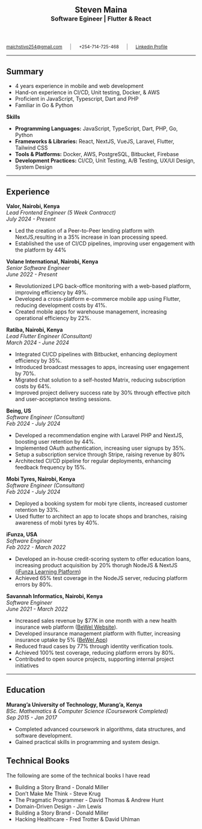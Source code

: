 <section>
    <header>
        <h1 style="margin-bottom:0;padding-bottom:1;">Steven Maina</h1>
        <h3 style="margin-top:0;padding-top:0;">Software Egineer | Flutter & React</h3>
    </header>
    <section style="width:100%;display:flex;flex-direction:row;gap:20px;align-items:center;">
        <small><a href="mailto:maichstivo254@gmail.com">maichstivo254@gmail.com</a></small>
        <span style="color:grey">|</span>
        <small>+254-714-725-468</small>
        <span style="color:grey">|</span>
        <small><a href="https://www.linkedin.com/in/maina-steven/">Linkedin Profile</a></small>
    </section>

</section>

---

## Summary

- 4 years experience in mobile and web development
- Hand-on experience in CI/CD, Unit testing, Docker, & AWS
- Proficient in JavaScript, Typescript, Dart and PHP
- Familiar in Go & Python

**Skills**

- **Programming Languages:** JavaScript, TypeScript, Dart, PHP, Go, Python
- **Frameworks & Libraries:** React, NextJS, VueJS, Laravel, Flutter, Tailwind CSS
- **Tools & Platforms:** Docker, AWS, PostgreSQL, Bitbucket, Firebase
- **Development Practices:** CI/CD, Unit Testing, A/B Testing, UX/UI Design, System Design

---

## Experience

**Valor, Nairobi, Kenya**  
_Lead Frontend Engineer (5 Week Contracct)_  
_July 2024 - Present_

- Led the creation of a Peer-to-Peer lending platform with NextJS,resulting in a 35% increase in loan processing speed.
- Established the use of CI/CD pipelines, improving user engagement with the platform by 44%

**Volane International, Nairobi, Kenya**  
_Senior Software Engineer_  
_June 2022 - Present_

- Revolutionized LPG back-office monitoring with a web-based platform, improving efficiency by 49%.
- Developed a cross-platform e-commerce mobile app using Flutter, reducing development costs by 41%.
- Created mobile apps for warehouse management, increasing operational efficiency by 22%.

**Ratiba, Nairobi, Kenya**  
_Lead Flutter Engineer (Consultant)_  
_March 2024 - June 2024_

- Integrated CI/CD pipelines with Bitbucket, enhancing deployment efficiency by 35%.
- Introduced broadcast messages to apps, increasing user engagement by 70%.
- Migrated chat solution to a self-hosted Matrix, reducing subscription costs by 64%.
- Improved project delivery success rate by 30% through effective pitch and user-acceptance testing sessions.

**Being, US**  
_Software Engineer (Consultant)_  
_Feb 2024 - July 2024_

- Developed a recommendation engine with Laravel PHP and NextJS, boosting user retention by 44%.
- Implemented OAuth authentication, increasing user signups by 35%.
- Setup a subscription service through Stripe, raising revenue by 80%
- Architected CI/CD pipeline for regular deployments, enhancing feedback frequency by 15%.

**Mobi Tyres, Nairobi, Kenya**  
_Software Engineer (Consultant)_  
_Feb 2024 - July 2024_

- Deployed a booking system for mobi tyre clients, increased customer retention by 33%.
- Used flutter to architect an app to locate shops and branches, raising awareness of mobi tyres by 40%.

**iFunza, USA**  
_Software Engineer_  
_Feb 2022 - March 2022_

- Developed an in-house credit-scoring system to offer education loans, increasing product acquisition by 20% thorugh NodeJS & NextJS ([iFunza Learning Platform](http://ifunza.com/))
- Achieved 65% test coverage in the NodeJS server, reducing platform errors by 80%.

**Savannah Informatics, Nairobi, Kenya**  
_Software Engineer_  
_June 2021 - March 2022_

- Increased sales revenue by $77K in one month with a new health insurance web platform ([BeWel Website](https://bewell.co.ke/)).
- Developed insurance management platform with flutter, increasing insurance uptake by 5% ([BeWel App](https://play.google.com/store/apps/details?id=com.savannah.bewell))
- Reduced fraud cases by 77% through identity verification tools.
- Achieved 100% test coverage, reducing platform errors by 80%.
- Contributed to open source projects, supporting internal project initiatives

---

## Education

**Murang’a University of Technology, Murang’a, Kenya**  
_BSc. Mathematics & Computer Science (Coursework Completed)_  
_Sep 2015 - Jan 2017_

- Completed advanced coursework in algorithms, data structures, and software development.
- Gained practical skills in programming and system design.

## Technical Books

The following are some of the technical books I have read

- Building a Story Brand - Donald Miller
- Don’t Make Me Think - Steve Krug
- The Pragmatic Programmer - David Thomas & Andrew Hunt
- Domain-Driven Design - Jim Lewis
- Building a Story Brand - Donald Miller
- Hacking Healthcare - Fred Trotter & David Uhlman
